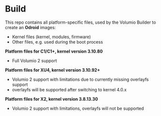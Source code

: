 Build
=====

This repo contains all platform-specific files, used by the Volumio Builder to create an **Odroid** images:

- Kernel files (kernel, modules, firmware)
- Other files, e.g. used during the boot process

**Platform files for C1/C1+, kernel version 3.10.80**
- Full Volumio 2 support

**Platform files for XU4, kernel version 3.10.92+**
- Volumio 2 support with limitations due to currently missing overlayfs support 
- overlayfs will be supported after switching to kernel 4.0.x

**Platform files for X2, kernel version 3.8.13.30**
- Volumio 2 support with limitations, overlayfs will not be supported
